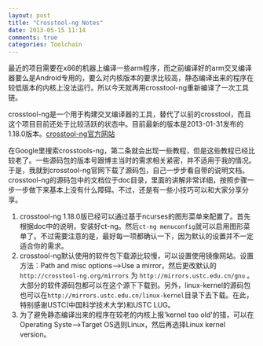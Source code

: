 ```yaml
---
layout: post
title: "Crosstool-ng Notes"
date: 2013-05-15 11:14
comments: true
categories: Toolchain
---
```

最近的项目需要在x86的机器上编译一些arm程序，而之前编译好的arm交叉编译器要么是Android专用的，要么对内核版本的要求比较高，静态编译出来的程序在较低版本的内核上没法运行。所以今天就再用crosstool-ng重新编译了一次工具链。

crosstool-ng是一个用于构建交叉编译器的工具，替代了以前的crosstool，而且这个项目目前还处于比较活跃的状态中。目前最新的版本是2013-01-31发布的1.18.0版本。[crosstool-ng官方网站][crosstool-ng]

在Google里搜索crosstools-ng，第二条就会出现一些教程，但是这些教程已经比较老了。一些源码包的版本号跟博主当时的需求相关紧密，并不适用于我的情况。于是，我就到crosstool-ng官网下载了源码包，自己一步步看自带的说明文档。crosstool-ng的源码包中的文档位于doc目录，里面的讲解非常详细，按照步骤一步一步做下来基本上没有什么障碍。不过，还是有一些小技巧可以和大家分享分享。

1. crosstool-ng 1.18.0版已经可以通过基于ncurses的图形菜单来配置了。首先根据doc中的说明，安装好ct-ng。然后`ct-ng menuconfig`就可以启用图形菜单了。不过需要注意的是，最好每一项都确认一下，因为默认的设置并不一定适合你的需求。
2. crosstool-ng默认使用的软件包下载源比较慢，可以设置使用镜像网站。设置方法：Path and misc options-->Use a mirror，然后更改默认的`http://crosstool-ng.org/mirrors` 为 `http://mirrors.ustc.edu.cn/gnu` 。大部分的软件源码包都可以在这个源下下载到。另外，linux-kernel的源码包也可以在`http://mirrors.ustc.edu.cn/linux-kernel`目录下去下载。在此，特别感谢USTC(中国科学技术大学)和USTC LUG。
3. 为了避免静态编译出来的程序在较老的内核上报'kernel too old'的错，可以在Operating Syste-->Target OS选则Linux，然后再选择Linux kernel version。

[crosstool-ng]: http://crosstool-ng.org/
